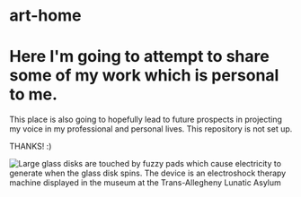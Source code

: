 # art-home
# Here I'm going to attempt to share some of my work which is personal to me.

This place is also going to hopefully lead to future prospects in projecting
my voice in my professional and personal lives.
This repository is not set up.

THANKS! :)

![Large glass disks are touched by fuzzy pads which cause electricity to generate when the glass disk spins. The device is an electroshock therapy machine displayed in the museum at the Trans-Allegheny Lunatic Asylum](https://github.com/rivers-many-edge/art-home/blob/main/Alaskan%20Scene.png?raw=true)
